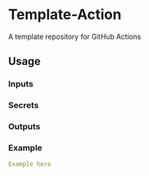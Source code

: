 # Template-Action

A template repository for GitHub Actions

## Usage

### Inputs

### Secrets

### Outputs

### Example

```yaml
Example here
```
